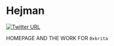 # Hejman

[![Twitter URL](https://img.shields.io/twitter/follow/0xkrita?style=social)](https://twitter.com/0xkrita)

HOMEPAGE AND THE WORK FOR `0xkrita`